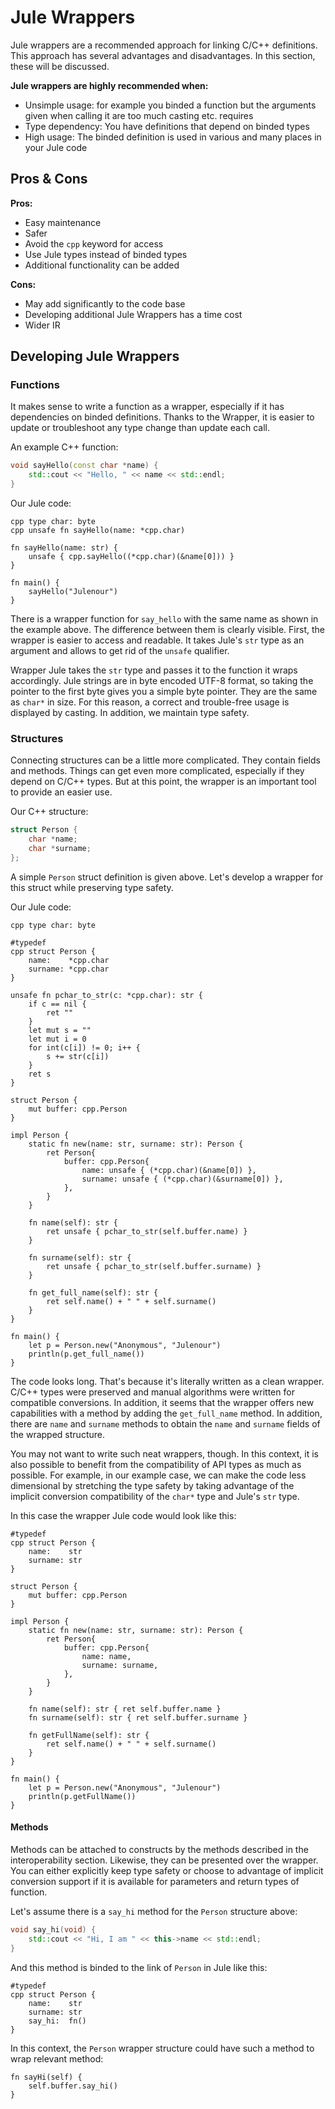 # Jule Wrappers

Jule wrappers are a recommended approach for linking C/C++ definitions. This approach has several advantages and disadvantages. In this section, these will be discussed.

**Jule wrappers are highly recommended when:**
- Unsimple usage: for example you binded a function but the arguments given when calling it are too much casting etc. requires
- Type dependency: You have definitions that depend on binded types
- High usage: The binded definition is used in various and many places in your Jule code

## Pros & Cons

**Pros:**

- Easy maintenance
- Safer
- Avoid the `cpp` keyword for access
- Use Jule types instead of binded types
- Additional functionality can be added

**Cons:**

- May add significantly to the code base
- Developing additional Jule Wrappers has a time cost
- Wider IR

## Developing Jule Wrappers

### Functions

It makes sense to write a function as a wrapper, especially if it has dependencies on binded definitions. Thanks to the Wrapper, it is easier to update or troubleshoot any type change than update each call.

An example C++ function:
```cpp
void sayHello(const char *name) {
    std::cout << "Hello, " << name << std::endl;
}
```

Our Jule code:
```jule
cpp type char: byte
cpp unsafe fn sayHello(name: *cpp.char)

fn sayHello(name: str) {
    unsafe { cpp.sayHello((*cpp.char)(&name[0])) }
}

fn main() {
    sayHello("Julenour")
}
```

There is a wrapper function for `say_hello` with the same name as shown in the example above. The difference between them is clearly visible. First, the wrapper is easier to access and readable. It takes Jule's `str` type as an argument and allows to get rid of the `unsafe` qualifier.

Wrapper Jule takes the `str` type and passes it to the function it wraps accordingly. Jule strings are in byte encoded UTF-8 format, so taking the pointer to the first byte gives you a simple byte pointer. They are the same as `char*` in size. For this reason, a correct and trouble-free usage is displayed by casting. In addition, we maintain type safety.

### Structures

Connecting structures can be a little more complicated. They contain fields and methods. Things can get even more complicated, especially if they depend on C/C++ types. But at this point, the wrapper is an important tool to provide an easier use.

Our C++ structure:
```cpp
struct Person {
    char *name;
    char *surname;
};

```

A simple `Person` struct definition is given above. Let's develop a wrapper for this struct while preserving type safety.

Our Jule code:
```jule
cpp type char: byte

#typedef
cpp struct Person {
    name:    *cpp.char
    surname: *cpp.char
}

unsafe fn pchar_to_str(c: *cpp.char): str {
    if c == nil {
        ret ""
    }
    let mut s = ""
    let mut i = 0
    for int(c[i]) != 0; i++ {
        s += str(c[i])
    }
    ret s
}

struct Person {
    mut buffer: cpp.Person
}

impl Person {
    static fn new(name: str, surname: str): Person {
        ret Person{
            buffer: cpp.Person{
                name: unsafe { (*cpp.char)(&name[0]) },
                surname: unsafe { (*cpp.char)(&surname[0]) },
            },
        }
    }

    fn name(self): str {
        ret unsafe { pchar_to_str(self.buffer.name) }
    }

    fn surname(self): str {
        ret unsafe { pchar_to_str(self.buffer.surname) }
    }

    fn get_full_name(self): str {
        ret self.name() + " " + self.surname()
    }
}

fn main() {
    let p = Person.new("Anonymous", "Julenour")
    println(p.get_full_name())
}
```

The code looks long. That's because it's literally written as a clean wrapper. C/C++ types were preserved and manual algorithms were written for compatible conversions. In addition, it seems that the wrapper offers new capabilities with a method by adding the `get_full_name` method. In addition, there are `name` and `surname` methods to obtain the `name` and `surname` fields of the wrapped structure.

You may not want to write such neat wrappers, though. In this context, it is also possible to benefit from the compatibility of API types as much as possible. For example, in our example case, we can make the code less dimensional by stretching the type safety by taking advantage of the implicit conversion compatibility of the `char*` type and Jule's `str` type.


In this case the wrapper Jule code would look like this:
```jule
#typedef
cpp struct Person {
    name:    str
    surname: str
}

struct Person {
    mut buffer: cpp.Person
}

impl Person {
    static fn new(name: str, surname: str): Person {
        ret Person{
            buffer: cpp.Person{
                name: name,
                surname: surname,
            },
        }
    }

    fn name(self): str { ret self.buffer.name }
    fn surname(self): str { ret self.buffer.surname }

    fn getFullName(self): str {
        ret self.name() + " " + self.surname()
    }
}

fn main() {
    let p = Person.new("Anonymous", "Julenour")
    println(p.getFullName())
}
```

#### Methods

Methods can be attached to constructs by the methods described in the interoperability section. Likewise, they can be presented over the wrapper. You can either explicitly keep type safety or choose to advantage of implicit conversion support if it is available for parameters and return types of function.

Let's assume there is a `say_hi` method for the `Person` structure above:
```cpp
void say_hi(void) {
    std::cout << "Hi, I am " << this->name << std::endl; 
}
```

And this method is binded to the link of `Person` in Jule like this:
```jule
#typedef
cpp struct Person {
    name:    str
    surname: str
    say_hi:  fn()
}
```

In this context, the `Person` wrapper structure could have such a method to wrap relevant method:
```jule
fn sayHi(self) {
    self.buffer.say_hi()
}
```